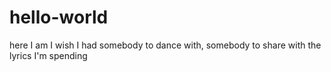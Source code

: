 # hello-world
here I am I wish I had somebody to dance with, somebody to share with the lyrics I'm spending
